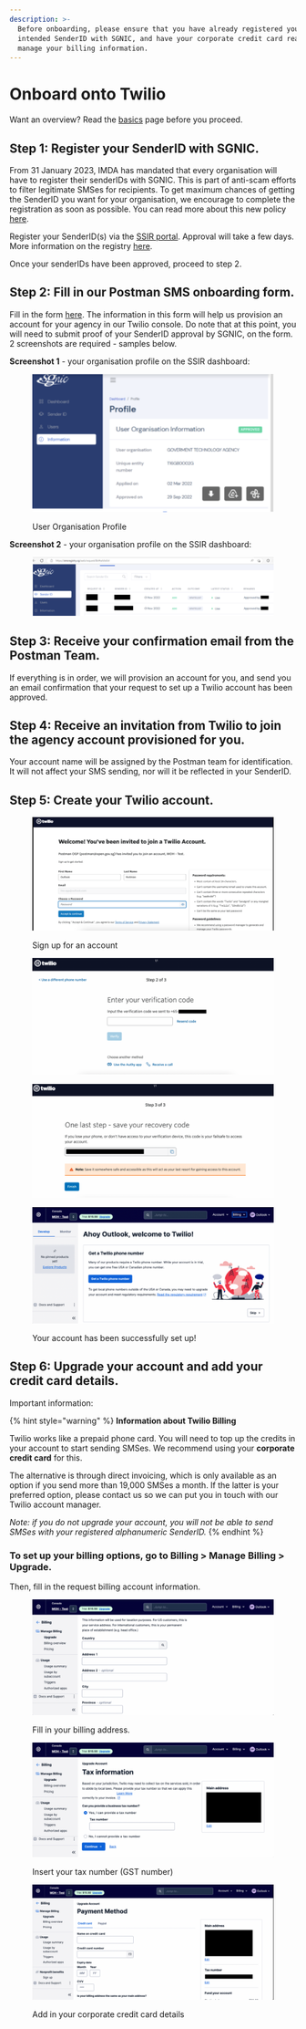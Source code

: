 ```yaml
---
description: >-
  Before onboarding, please ensure that you have already registered your
  intended SenderID with SGNIC, and have your corporate credit card ready to
  manage your billing information.
---
```


# Onboard onto Twilio

Want an overview? Read the [basics](rationale-for-choosing-twilio.md) page before you proceed.

## Step 1: Register your SenderID with SGNIC.

From 31 January 2023, IMDA has mandated that every organisation will have to register their senderIDs with SGNIC. This is part of anti-scam efforts to filter legitimate SMSes for recipients. To get maximum chances of getting the SenderID you want for your organisation, we encourage to complete the registration as soon as possible. You can read more about this new policy [here](https://www.imda.gov.sg/Content-and-News/Press-Releases-and-Speeches/Press-Releases/2022/Full-SMS-Sender-ID-Registration-to-be-required-by-January-2023).

Register your SenderID(s) via the [SSIR portal](https://smsregistry.sg/web/login). Approval will take a few days. More information on the registry [here](https://www.sgnic.sg/smsregistry/overview).

Once your senderIDs have been approved, proceed to step 2.

## Step 2: Fill in our Postman SMS onboarding form.

Fill in the form [here](https://form.gov.sg/#!/63c8e185f2bd6c0012c02566). The information in this form will help us provision an account for your agency in our Twilio console. Do note that at this point, you will need to submit proof of your SenderID approval by SGNIC, on the form. 2 screenshots are required - samples below.

**Screenshot 1** - your organisation profile on the SSIR dashboard:

<figure><img src="../../../.gitbook/assets/Screenshot 2023-02-03 at 4.42.47 PM.png" alt=""><figcaption><p>User Organisation Profile</p></figcaption></figure>

**Screenshot 2** - your organisation profile on the SSIR dashboard:

<figure><img src="../../../.gitbook/assets/Screenshot 2023-02-03 at 4.44.24 PM.png" alt=""><figcaption></figcaption></figure>

## Step 3: Receive your confirmation email from the Postman Team.

If everything is in order, we will provision an account for you, and send you an email confirmation that your request to set up a Twilio account has been approved.

## Step 4: Receive an invitation from Twilio to join the agency account provisioned for you.

Your account name will be assigned by the Postman team for identification. It will not affect your SMS sending, nor will it be reflected in your SenderID.

## Step 5: Create your Twilio account.

<figure><img src="../../../.gitbook/assets/Screenshot 2023-02-03 at 4.51.12 PM.png" alt=""><figcaption><p>Sign up for an account</p></figcaption></figure>

<figure><img src="../../../.gitbook/assets/Screenshot 2023-02-06 at 5.20.53 PM (1).png" alt=""><figcaption></figcaption></figure>

<figure><img src="../../../.gitbook/assets/Screenshot 2023-02-06 at 5.21.44 PM.png" alt=""><figcaption></figcaption></figure>

<figure><img src="../../../.gitbook/assets/Screenshot 2023-02-03 at 4.53.59 PM.png" alt=""><figcaption><p>Your account has been successfully set up!</p></figcaption></figure>

## Step 6: Upgrade your account and add your credit card details.

Important information:

{% hint style="warning" %}
**Information about Twilio Billing**

Twilio works like a prepaid phone card. You will need to top up the credits in your account to start sending SMSes. We recommend using your **corporate credit card** for this.&#x20;

The alternative is through direct invoicing, which is only available as an option if you send more than 19,000 SMSes a month. If the latter is your preferred option, please contact us so we can put you in touch with our Twilio account manager.

_Note: if you do not upgrade your account, you will not be able to send SMSes with your registered alphanumeric SenderID._
{% endhint %}

### To set up your billing options, go to Billing > Manage Billing > Upgrade.

Then, fill in the request billing account information.

<figure><img src="../../../.gitbook/assets/Screenshot 2023-02-03 at 4.58.51 PM.png" alt=""><figcaption><p>Fill in your billing address.</p></figcaption></figure>

<figure><img src="../../../.gitbook/assets/Screenshot 2023-02-03 at 4.59.17 PM.png" alt=""><figcaption><p>Insert your tax number (GST number)</p></figcaption></figure>

<figure><img src="../../../.gitbook/assets/Screenshot 2023-02-03 at 4.59.45 PM.png" alt=""><figcaption><p>Add in your corporate credit card details</p></figcaption></figure>



